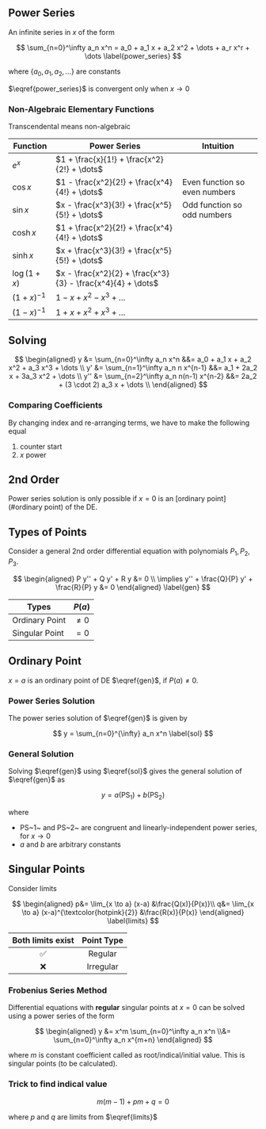 ## Power Series

An infinite series in $x$ of the form

$$
\sum_{n=0}^\infty a_n x^n = a_0 + a_1 x + a_2 x^2 + \dots + a_r x^r + \dots
\label{power_series}
$$

where $\{ a_0, a_1, a_2, \dots \}$ are constants

$\eqref{power_series}$ is convergent only when $x \to 0$

### Non-Algebraic Elementary Functions

Transcendental means non-algebraic

| Function     | Power Series                                                | Intuition                     |
| ------------ | ----------------------------------------------------------- | ----------------------------- |
| $e^x$        | $1 + \frac{x}{1!} + \frac{x^2}{2!} + \dots$                 |                               |
| $\cos x$     | $1 - \frac{x^2}{2!} + \frac{x^4}{4!} + \dots$               | Even function so even numbers |
| $\sin x$     | $x - \frac{x^3}{3!} + \frac{x^5}{5!} + \dots$               | Odd function so odd numbers   |
| $\cosh x$    | $1 + \frac{x^2}{2!} + \frac{x^4}{4!} + \dots$               |                               |
| $\sinh x$    | $x + \frac{x^3}{3!} + \frac{x^5}{5!} + \dots$               |                               |
| $\log(1+x)$  | $x - \frac{x^2}{2} + \frac{x^3}{3} - \frac{x^4}{4} + \dots$ |                               |
| $(1+x)^{-1}$ | $1 - x + x^2 - x^3 + \dots$                                 |                               |
| $(1-x)^{-1}$ | $1 + x + x^2 + x^3 + \dots$                                 |                               |

## Solving

$$
\begin{aligned}
y
&= \sum_{n=0}^\infty a_n x^n
&&= a_0 + a_1 x + a_2 x^2 + a_3 x^3 + \dots \\
y'
&= \sum_{n=1}^\infty a_n n x^{n-1}
&&= a_1 + 2a_2 x + 3a_3 x^2 + \dots \\
y''
&= \sum_{n=2}^\infty a_n n(n-1) x^{n-2}
&&= 2a_2 + (3 \cdot 2) a_3 x + \dots \\
\end{aligned}
$$

### Comparing Coefficients

By changing index and re-arranging terms, we have to make the following equal

1. counter start
2. $x$ power

## 2nd Order

Power series solution is only possible if $x = 0$ is an [ordinary point](#ordinary point) of the DE.

## Types of Points

Consider a general 2nd order differential equation with polynomials $P_1, P_2, P_3$.

$$
\begin{aligned}
P y'' + Q y' + R y &= 0 \\
\implies y'' + \frac{Q}{P} y' + \frac{R}{P} y &= 0
\end{aligned}
\label{gen}
$$

| Types          | $P(a)$  |
| -------------- | ------- |
| Ordinary Point | $\ne 0$ |
| Singular Point | $= 0$   |

## Ordinary Point

$x=a$ is an ordinary point of DE $\eqref{gen}$, if $P(a) \ne 0$.

### Power Series Solution

The power series solution of $\eqref{gen}$ is given by

$$
y = \sum_{n=0}^{\infty} a_n x^n
\label{sol}
$$

### General Solution

Solving $\eqref{gen}$ using $\eqref{sol}$ gives the general solution of $\eqref{gen}$ as

$$
y = a(\text{PS}_1) + b(\text{PS}_2)
$$

where

- PS~1~ and PS~2~ are congruent and linearly-independent power series, for $x \to 0$
- $a$ and $b$ are arbitrary constants

## Singular Points

Consider limits

$$
\begin{aligned}
p&=
\lim_{x \to a} (x-a)
&\frac{Q(x)}{P(x)}\\
q&=
\lim_{x \to a} (x-a)^{\textcolor{hotpink}{2}}
&\frac{R(x)}{P(x)}
\end{aligned}
\label{limits}
$$

| Both limits exist | Point Type |
|:-:|:-:|
|    ✅    |     Regular     |
|    ❌    |			Irregular |

### Frobenius Series Method

Differential equations with **regular** singular points at $x=0$ can be solved using a power series of the form

$$
\begin{aligned}
y
&= x^m \sum_{n=0}^\infty a_n x^n \\&= \sum_{n=0}^\infty a_n x^{m+n}
\end{aligned}
$$

where $m$ is constant coefficient called as root/indical/initial value. This is singular points (to be calculated).

### Trick to find indical value

$$
m(m-1) + p m + q = 0
$$

where $p$ and $q$ are limits from $\eqref{limits}$
